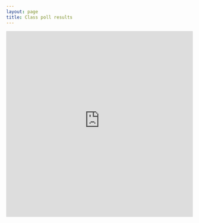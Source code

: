 ```yaml
---
layout: page
title: Class poll results
---
```


<iframe src="https://embed.{{ site.feedbackurl }}?controls=none&short_poll=true" width="100%" height="500" frameBorder="0"></iframe>
